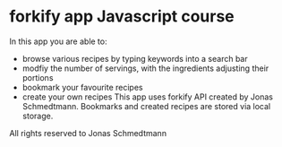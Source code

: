 # forkify app Javascript course

In this app you are able to:
- browse various recipes by typing keywords into a search bar
- modfiy the number of servings, with the ingredients adjusting their portions
- bookmark your favourite recipes
- create your own recipes
This app uses forkify API created by Jonas Schmedtmann.
Bookmarks and created recipes are stored via local storage.

All rights reserved to Jonas Schmedtmann
